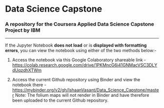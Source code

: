# Data Science Capstone
### A repository for the Coursera Applied Data Science Capstone Project by IBM
---

If the Jupyter Notebook **does not load** or is **displayed with formatting errors**, you can view the notebook using either of the two methods below:-

1. Access the notebook via this Google Colaboratory shareable link - https://colab.research.google.com/drive/1PKMncG6i41GNMacVSC3DLYdUqzdhXTWm

2. Access the current Github repository using Binder and view the notebook there - https://mybinder.org/v2/gh/IshaanVasant/Data_Science_Capstone/master 
Note: The folium maps will not render in Binder and have therefore been uploaded to the current Github repository.
